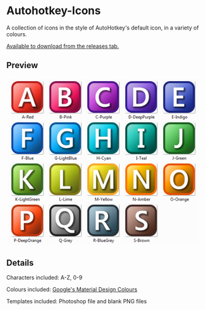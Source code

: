 # Autohotkey-Icons
A collection of icons in the style of AutoHotkey's default icon, in a variety of colours.

[Available to download from the releases tab.](https://github.com/bluesatin/Autohotkey-Icons/releases)

## Preview

![Icon Preview](./Previews/Icon-Preview.png)

## Details

Characters included: A-Z, 0-9

Colours included: [Google's Material Design Colours](https://www.materialui.co/colors)

Templates included: Photoshop file and blank PNG files
